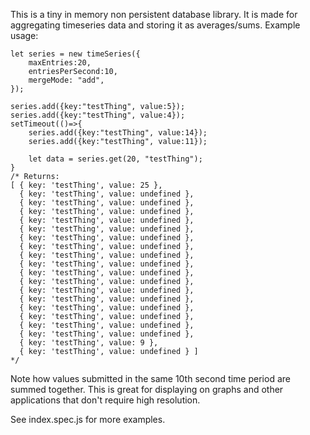 
This is a tiny in memory non persistent database library. It is made for aggregating timeseries data and storing it as averages/sums. Example usage:

	let series = new timeSeries({
		maxEntries:20,
		entriesPerSecond:10,
		mergeMode: "add",
	});
	
	series.add({key:"testThing", value:5});
	series.add({key:"testThing", value:4});
	setTimeout(()=>{
		series.add({key:"testThing", value:14});
		series.add({key:"testThing", value:11});
		
		let data = series.get(20, "testThing");
	}
	/* Returns:
	[ { key: 'testThing', value: 25 },
	  { key: 'testThing', value: undefined },
	  { key: 'testThing', value: undefined },
	  { key: 'testThing', value: undefined },
	  { key: 'testThing', value: undefined },
	  { key: 'testThing', value: undefined },
	  { key: 'testThing', value: undefined },
	  { key: 'testThing', value: undefined },
	  { key: 'testThing', value: undefined },
	  { key: 'testThing', value: undefined },
	  { key: 'testThing', value: undefined },
	  { key: 'testThing', value: undefined },
	  { key: 'testThing', value: undefined },
	  { key: 'testThing', value: undefined },
	  { key: 'testThing', value: undefined },
	  { key: 'testThing', value: undefined },
	  { key: 'testThing', value: undefined },
	  { key: 'testThing', value: undefined },
	  { key: 'testThing', value: 9 },
	  { key: 'testThing', value: undefined } ]
	*/

Note how values submitted in the same 10th second time period are summed together. This is great for displaying on graphs and other applications that don't require high resolution.

See index.spec.js for more examples.